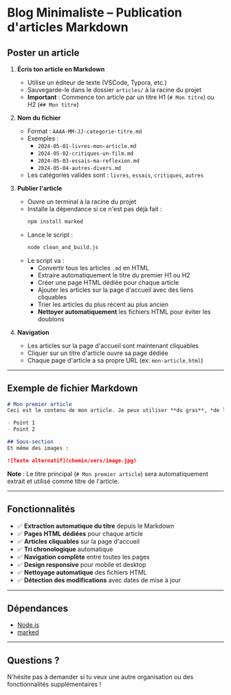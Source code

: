 # Blog Minimaliste – Publication d'articles Markdown

## Poster un article

1. **Écris ton article en Markdown**
   - Utilise un éditeur de texte (VSCode, Typora, etc.)
   - Sauvegarde-le dans le dossier `articles/` à la racine du projet
   - **Important** : Commence ton article par un titre H1 (`# Mon titre`) ou H2 (`## Mon titre`)

2. **Nom du fichier**
   - Format : `AAAA-MM-JJ-categorie-titre.md`
   - Exemples :
     - `2024-05-01-livres-mon-article.md`
     - `2024-05-02-critiques-un-film.md`
     - `2024-05-03-essais-ma-reflexion.md`
     - `2024-05-04-autres-divers.md`
   - Les catégories valides sont : `livres`, `essais`, `critiques`, `autres`

3. **Publier l'article**
   - Ouvre un terminal à la racine du projet
   - Installe la dépendance si ce n'est pas déjà fait :
     ```bash
     npm install marked
     ```
   - Lance le script :
     ```bash
     node clean_and_build.js
     ```
   - Le script va :
     - Convertir tous les articles `.md` en HTML
     - Extraire automatiquement le titre du premier H1 ou H2
     - Créer une page HTML dédiée pour chaque article
     - Ajouter les articles sur la page d'accueil avec des liens cliquables
     - Trier les articles du plus récent au plus ancien
     - **Nettoyer automatiquement** les fichiers HTML pour éviter les doublons

4. **Navigation**
   - Les articles sur la page d'accueil sont maintenant cliquables
   - Cliquer sur un titre d'article ouvre sa page dédiée
   - Chaque page d'article a sa propre URL (ex: `mon-article.html`)

---

## Exemple de fichier Markdown

```markdown
# Mon premier article
Ceci est le contenu de mon article. Je peux utiliser **du gras**, *de l'italique*, des listes :

- Point 1
- Point 2

## Sous-section
Et même des images :

![Texte alternatif](chemin/vers/image.jpg)
```

**Note** : Le titre principal (`# Mon premier article`) sera automatiquement extrait et utilisé comme titre de l'article.

---

## Fonctionnalités

- ✅ **Extraction automatique du titre** depuis le Markdown
- ✅ **Pages HTML dédiées** pour chaque article
- ✅ **Articles cliquables** sur la page d'accueil
- ✅ **Tri chronologique** automatique
- ✅ **Navigation complète** entre toutes les pages
- ✅ **Design responsive** pour mobile et desktop
- ✅ **Nettoyage automatique** des fichiers HTML
- ✅ **Détection des modifications** avec dates de mise à jour

---

## Dépendances
- [Node.js](https://nodejs.org/)
- [marked](https://www.npmjs.com/package/marked)

---

## Questions ?
N'hésite pas à demander si tu veux une autre organisation ou des fonctionnalités supplémentaires ! 